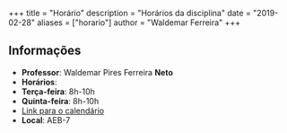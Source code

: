 +++
title = "Horário"
description = "Horários da disciplina"
date = "2019-02-28"
aliases = ["horario"]
author = "Waldemar Ferreira"
+++


## Informações

* **Professor**: Waldemar Pires Ferreira **Neto**
* **Horários**:
 * **Terça-feira**: 8h-10h
 * **Quinta-feira**: 8h-10h
 * [Link para o calendário](https://calendar.google.com/calendar/embed?src=c_classroomb650f171%40group.calendar.google.com&ctz=America%2FRecife)
* **Local**: AEB-7

